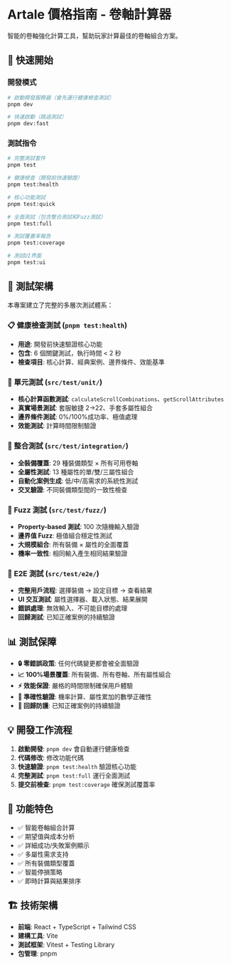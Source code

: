 # Artale 價格指南 - 卷軸計算器

智能的卷軸強化計算工具，幫助玩家計算最佳的卷軸組合方案。

## 🚀 快速開始

### 開發模式

```bash
# 啟動開發服務器（會先運行健康檢查測試）
pnpm dev

# 快速啟動（跳過測試）
pnpm dev:fast
```

### 測試指令

```bash
# 完整測試套件
pnpm test

# 健康檢查（開發前快速驗證）
pnpm test:health

# 核心功能測試
pnpm test:quick

# 全面測試（包含整合測試和Fuzz測試）
pnpm test:full

# 測試覆蓋率報告
pnpm test:coverage

# 測試UI界面
pnpm test:ui
```

## 🧪 測試架構

本專案建立了完整的多層次測試體系：

### 📋 健康檢查測試 (`pnpm test:health`)

- **用途**: 開發前快速驗證核心功能
- **包含**: 6 個關鍵測試，執行時間 < 2 秒
- **檢查項目**: 核心計算、經典案例、邊界條件、效能基準

### 🔬 單元測試 (`src/test/unit/`)

- **核心計算函數測試**: `calculateScrollCombinations`、`getScrollAttributes`
- **真實場景測試**: 套服敏捷 2→22、手套多屬性組合
- **邊界條件測試**: 0%/100%成功率、極值處理
- **效能測試**: 計算時間限制驗證

### 🔄 整合測試 (`src/test/integration/`)

- **全裝備覆蓋**: 29 種裝備類型 × 所有可用卷軸
- **全屬性測試**: 13 種屬性的單/雙/三屬性組合
- **自動化案例生成**: 低/中/高需求的系統性測試
- **交叉驗證**: 不同裝備類型間的一致性檢查

### 🎲 Fuzz 測試 (`src/test/fuzz/`)

- **Property-based 測試**: 100 次隨機輸入驗證
- **邊界值 Fuzz**: 極值組合穩定性測試
- **大規模組合**: 所有裝備 × 屬性的全面覆蓋
- **機率一致性**: 相同輸入產生相同結果驗證

### 🎯 E2E 測試 (`src/test/e2e/`)

- **完整用戶流程**: 選擇裝備 → 設定目標 → 查看結果
- **UI 交互測試**: 屬性選擇器、載入狀態、結果展開
- **錯誤處理**: 無效輸入、不可能目標的處理
- **回歸測試**: 已知正確案例的持續驗證

## 📊 測試保障

- **🔒 零錯誤政策**: 任何代碼變更都會被全面驗證
- **📈 100%場景覆蓋**: 所有裝備、所有卷軸、所有屬性組合
- **⚡ 效能保證**: 嚴格的時間限制確保用戶體驗
- **🎯 準確性驗證**: 機率計算、屬性累加的數學正確性
- **🔄 回歸防護**: 已知正確案例的持續驗證

## 💡 開發工作流程

1. **啟動開發**: `pnpm dev` 會自動運行健康檢查
2. **代碼修改**: 修改功能代碼
3. **快速驗證**: `pnpm test:health` 驗證核心功能
4. **完整測試**: `pnpm test:full` 運行全面測試
5. **提交前檢查**: `pnpm test:coverage` 確保測試覆蓋率

## 🔧 功能特色

- ✅ 智能卷軸組合計算
- ✅ 期望值與成本分析
- ✅ 詳細成功/失敗案例顯示
- ✅ 多屬性需求支持
- ✅ 所有裝備類型覆蓋
- ✅ 智能停損策略
- ✅ 即時計算與結果排序

## 🏗 技術架構

- **前端**: React + TypeScript + Tailwind CSS
- **建構工具**: Vite
- **測試框架**: Vitest + Testing Library
- **包管理**: pnpm
